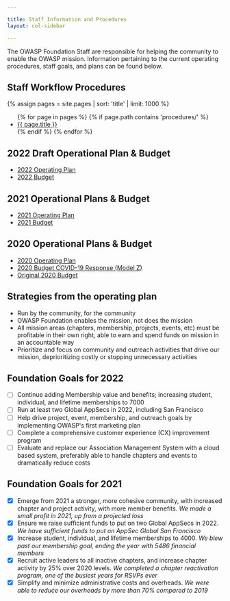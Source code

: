 ```yaml
---

title: Staff Information and Procedures
layout: col-sidebar

---
```


The OWASP Foundation Staff are responsible for helping the community to enable the OWASP mission. Information pertaining to the current operating procedures, staff goals, and plans can be found below.

<!-- rebuild 6 -->
## Staff Workflow Procedures

{% assign pages = site.pages | sort: 'title' | limit: 1000 %}
<ul>
{% for page in pages %}
 {% if page.path contains 'procedures/' %}
 <li><a href="/www-staff{{ page.url | replace: '.html', '' }}">{{ page.title }}</a></li>
 {% endif %}
{% endfor %}
</ul>

## 2022 Draft Operational Plan & Budget

- [2022 Operating Plan](operating-plan/2022/)
- [2022 Budget](budget/2022)

## 2021 Operational Plans & Budget

- [2021 Operating Plan](operating-plan/2021/intro-2021)
- [2021 Budget](budget/2021)

## 2020 Operational Plans & Budget

- [2020 Operating Plan](operating-plan/2020/2020)
- [2020 Budget COVID-19 Response (Model Z)](/www-staff/budget/2020-modelz)
- [Original 2020 Budget](/www-staff/budget/2020)

## Strategies from the operating plan

- Run by the community, for the community
- OWASP Foundation enables the mission, not does the mission
- All mission areas (chapters, membership, projects, events, etc) must be profitable in their own right, able to earn and spend funds on mission in an accountable way
- Prioritize and focus on community and outreach activities that drive our mission, deprioritizing costly or stopping unnecessary activities

## Foundation Goals for 2022

- [ ] Continue adding Membership value and benefits; increasing student, individual, and lifetime memberships to 7000
- [ ] Run at least two Global AppSecs in 2022, including San Francisco
- [ ] Help drive project, event, membership, and outreach goals by implementing OWASP's first marketing plan
- [ ] Complete a comprehensive customer experience (CX) improvement program
- [ ] Evaluate and replace our Association Management System with a cloud based system, preferably able to handle chapters and events to dramatically reduce costs

## Foundation Goals for 2021

- [x] Emerge from 2021 a stronger, more cohesive community, with increased chapter and project activity, with more member benefits. *We made a small profit in 2021, up from a projected loss*
- [x] Ensure we raise sufficient funds to put on two Global AppSecs in 2022. *We have sufficient funds to put on AppSec Global San Francisco*
- [x] Increase student, individual, and lifetime memberships to 4000. *We blew past our membership goal, ending the year with 5486 financial members*
- [x] Recruit active leaders to all inactive chapters, and increase chapter activity by 25% over 2020 levels. *We completed a chapter reactivation program, one of the busiest years for RSVPs ever*
- [x] Simplify and minimize administrative costs and overheads. *We were able to reduce our overheads by more than 70% compared to 2019*
